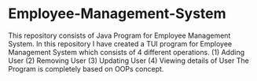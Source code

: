 # Employee-Management-System
This repository consists of Java Program for Employee Management System. In this repository I have created a TUI program for Employee Management System which consists of 4 different operations. (1) Adding User (2) Removing User (3) Updating User (4) Viewing details of User  The Program is completely based on OOPs concept.
